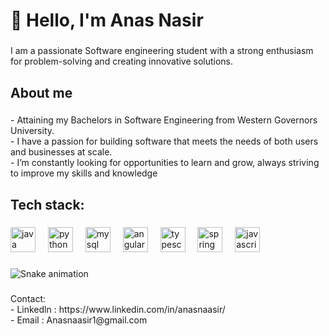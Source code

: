 <h1 align="left">👋 Hello, I'm Anas Nasir</h1>

###

<p align="left">I am a passionate Software engineering student with a strong enthusiasm for problem-solving and creating innovative solutions.</p>

###

<h2 align="left">About me</h2>

###

<p align="left">- Attaining my Bachelors in Software Engineering from Western Governors University.<br>- I have a passion for building software that meets the needs of both users and businesses at scale.<br>- I’m constantly looking for opportunities to learn and grow, always striving to improve my skills and knowledge</p>

###

<h2 align="left">Tech stack:</h2>

###

<div align="left">
  <img src="https://cdn.jsdelivr.net/gh/devicons/devicon/icons/java/java-original.svg" height="40" alt="java logo"  />
  <img width="12" />
  <img src="https://cdn.jsdelivr.net/gh/devicons/devicon/icons/python/python-original.svg" height="40" alt="python logo"  />
  <img width="12" />
  <img src="https://cdn.jsdelivr.net/gh/devicons/devicon/icons/mysql/mysql-original.svg" height="40" alt="mysql logo"  />
  <img width="12" />
  <img src="https://cdn.jsdelivr.net/gh/devicons/devicon/icons/angularjs/angularjs-original.svg" height="40" alt="angularjs logo"  />
  <img width="12" />
  <img src="https://cdn.jsdelivr.net/gh/devicons/devicon/icons/typescript/typescript-original.svg" height="40" alt="typescript logo"  />
  <img width="12" />
  <img src="https://cdn.jsdelivr.net/gh/devicons/devicon/icons/spring/spring-original.svg" height="40" alt="spring logo"  />
  <img width="12" />
  <img src="https://cdn.jsdelivr.net/gh/devicons/devicon/icons/javascript/javascript-original.svg" height="40" alt="javascript logo"  />
</div>

###

<img src="https://raw.githubusercontent.com/Anas-Nasir/Anas-Nasir/output/snake.svg" alt="Snake animation" />

###

<p align="left">Contact:<br>- Linkedln : https://www.linkedin.com/in/anasnaasir/<br>- Email : Anasnaasir1@gmail.com</p>

###
